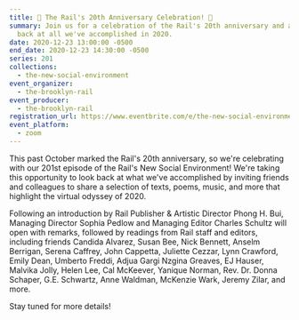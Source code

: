 ```yaml
---
title: 🎉 The Rail's 20th Anniversary Celebration! 🎉
summary: Join us for a celebration of the Rail's 20th anniversary and a look
  back at all we've accomplished in 2020.
date: 2020-12-23 13:00:00 -0500
end_date: 2020-12-23 14:30:00 -0500
series: 201
collections:
  - the-new-social-environment
event_organizer:
  - the-brooklyn-rail
event_producer:
  - the-brooklyn-rail
registration_url: https://www.eventbrite.com/e/the-new-social-environment-200-the-rails-20th-anniversary-tickets-132870415991
event_platform:
  - zoom
---
```

This past October marked the Rail's 20th anniversary, so we're celebrating with our 201st episode of the Rail's New Social Environment! We're taking this opportunity to look back at what we've accomplished by inviting friends and colleagues to share a selection of texts, poems, music, and more that highlight the virtual odyssey of 2020.

Following an introduction by Rail Publisher & Artistic Director Phong H. Bui, Managing Director Sophia Pedlow and Managing Editor Charles Schultz will open with remarks, followed by readings from Rail staff and editors, including friends Candida Alvarez, Susan Bee, Nick Bennett, Anselm Berrigan, Serena Caffrey, John Cappetta, Juliette Cezzar, Lynn Crawford, Emily Dean, Umberto Freddi, Adjua Gargi Nzgina Greaves, EJ Hauser, Malvika Jolly, Helen Lee, Cal McKeever, Yanique Norman, Rev. Dr. Donna Schaper, G.E. Schwartz, Anne Waldman, McKenzie Wark, Jeremy Zilar, and more. 

Stay tuned for more details!
